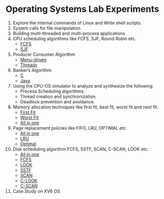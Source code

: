 # Operating Systems Lab Experiments

1. Explore the internal commands of Linux and Write shell scripts.
2. System calls for file manipulation
3. Building multi-threaded and multi-process applications
4. CPU scheduling algorithms like FCFS, SJF, Round Robin etc.
	- [FCFS](./FCFS.c)
	- [SJF](./SJF.c)
5. Producer Consumer Algorithm 
	- [Menu-driven](./producers_consumers.c)
	- [Threads](./ProducerConsumer.java)
6. Banker’s Algorithm 
	- [C](./bankers.c)
	- [Java](./Bankers.java)
7. Using the CPU-OS simulator to analyze and synthesize the following: 
	- Process Scheduling algorithms. 
	- Thread creation and synchronization. 
	- Deadlock prevention and avoidance. 
8. Memory allocation techniques like first fit, best fit, worst fit and next fit.
	- [First Fit](./FirstFit.c)
	- [Worst Fit](./WorstFit.c)
	- [All in one](./fittingalgos.java)
9. Page replacement policies like FIFO, LRU, OPTIMAL etc.
	- [All in one](./fittingalgos.java)
	- [LRU](./LRU.java)
	- [Optimal](./Optimal.java)
10. Disk scheduling algorithm FCFS, SSTF, SCAN, C-SCAN, LOOK etc.
	- [All in one](./diskscheduling.cpp)
	- [FCFS](./FCSF.java)
	- [LOOK](./LOOK.java)
	- [SSTF](./SSTF.java)
	- [SCAN](./SCAN.java)
	- [C-LOOK](./C_LOOK.java)
	- [C-SCAN](./C_SCAN.java)
11. Case Study on XV6 OS
